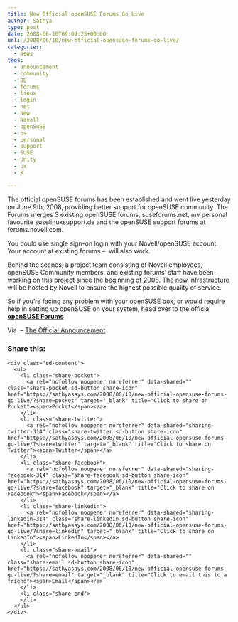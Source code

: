 ```yaml
---
title: New Official openSUSE Forums Go Live
author: Sathya
type: post
date: 2008-06-10T09:09:25+00:00
url: /2008/06/10/new-official-opensuse-forums-go-live/
categories:
  - News
tags:
  - announcement
  - community
  - DE
  - forums
  - linux
  - login
  - net
  - New
  - Novell
  - openSuSE
  - os
  - personal
  - support
  - SUSE
  - Unity
  - ux
  - X

---
```

The official openSUSE forums has been established and went live yesterday on June 9th, 2008, providing better support for openSUSE community. The Forums merges 3 existing openSUSE forums, suseforums.net, my personal favourite suselinuxsupport.de and the openSUSE support forums at forums.novell.com.

You could use single sign-on login with your Novell/openSUSE account. Your account at existing forums &#8211;  will also work.

Behind the scenes, a project team consisting of Novell employees, openSUSE Community members, and existing forums’ staff have been working on this project since the beginning of 2008. The new infrastructure will be hosted by Novell to ensure the highest possible quality of service.

So if you&#8217;re facing any problem with your openSUSE box, or would require help in setting up openSUSE on your system, head over to the official **[openSUSE Forums][1]**

Via  &#8211; [The Official Announcement][2]

<div class="sharedaddy sd-sharing-enabled">
  <div class="robots-nocontent sd-block sd-social sd-social-icon-text sd-sharing">
    <h3 class="sd-title">
      Share this:
    </h3>
    
    <div class="sd-content">
      <ul>
        <li class="share-pocket">
          <a rel="nofollow noopener noreferrer" data-shared="" class="share-pocket sd-button share-icon" href="https://sathyasays.com/2008/06/10/new-official-opensuse-forums-go-live/?share=pocket" target="_blank" title="Click to share on Pocket"><span>Pocket</span></a>
        </li>
        <li class="share-twitter">
          <a rel="nofollow noopener noreferrer" data-shared="sharing-twitter-314" class="share-twitter sd-button share-icon" href="https://sathyasays.com/2008/06/10/new-official-opensuse-forums-go-live/?share=twitter" target="_blank" title="Click to share on Twitter"><span>Twitter</span></a>
        </li>
        <li class="share-facebook">
          <a rel="nofollow noopener noreferrer" data-shared="sharing-facebook-314" class="share-facebook sd-button share-icon" href="https://sathyasays.com/2008/06/10/new-official-opensuse-forums-go-live/?share=facebook" target="_blank" title="Click to share on Facebook"><span>Facebook</span></a>
        </li>
        <li class="share-linkedin">
          <a rel="nofollow noopener noreferrer" data-shared="sharing-linkedin-314" class="share-linkedin sd-button share-icon" href="https://sathyasays.com/2008/06/10/new-official-opensuse-forums-go-live/?share=linkedin" target="_blank" title="Click to share on LinkedIn"><span>LinkedIn</span></a>
        </li>
        <li class="share-email">
          <a rel="nofollow noopener noreferrer" data-shared="" class="share-email sd-button share-icon" href="https://sathyasays.com/2008/06/10/new-official-opensuse-forums-go-live/?share=email" target="_blank" title="Click to email this to a friend"><span>Email</span></a>
        </li>
        <li class="share-end">
        </li>
      </ul>
    </div>
  </div>
</div>

 [1]: http://forums.opensuse.org
 [2]: http://lizards.opensuse.org/2008/06/10/welcome-to-the-official-opensuse-forums/
